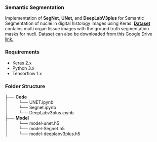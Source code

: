 ### Semantic Segmentation
Implementation of **SegNet**, **UNet,** and **DeepLabV3plus** for Semantic Segmentation of nuclei in digital histology images using Keras. [**Dataset**](https://monuseg.grand-challenge.org/Data/) contains multi organ tissue images with the ground truth segmentation masks for nucli. Dataset can also be downloaded from this Google Drive [link.](https://drive.google.com/open?id=1jeenIeQpt3F1jNeHDelFaVKrnwyk5ewP)
### Requirements
* Keras 2.x
* Python 3.x
* Tensorflow 1.x
### Folder Structure
├── __Code__     
│ &nbsp;&nbsp;&nbsp;&nbsp;&nbsp;&nbsp;&nbsp;&nbsp;└── UNET.ipynb  
│ &nbsp;&nbsp;&nbsp;&nbsp;&nbsp;&nbsp;&nbsp;&nbsp;└── Segnet.ipynb    
│ &nbsp;&nbsp;&nbsp;&nbsp;&nbsp;&nbsp;&nbsp;&nbsp;└── DeepLabv3plus.ipynb    
├── __Model__    
│ &nbsp;&nbsp;&nbsp;&nbsp;&nbsp;&nbsp;&nbsp;&nbsp;└── model-unet.h5  
│ &nbsp;&nbsp;&nbsp;&nbsp;&nbsp;&nbsp;&nbsp;&nbsp;└── model-Segnet.h5    
│ &nbsp;&nbsp;&nbsp;&nbsp;&nbsp;&nbsp;&nbsp;&nbsp;└── model-deeplabv3plus.h5  
